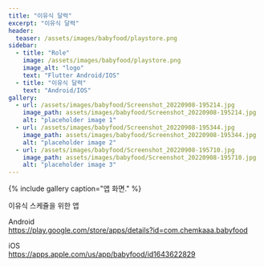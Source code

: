 ```yaml
---
title: "이유식 달력"
excerpt: "이유식 달력"
header:
  teaser: /assets/images/babyfood/playstore.png
sidebar:
  - title: "Role"
    image: /assets/images/babyfood/playstore.png
    image_alt: "logo"
    text: "Flutter Android/IOS"
  - title: "이유식 달력"
    text: "Android/IOS"
gallery:
  - url: /assets/images/babyfood/Screenshot_20220908-195214.jpg
    image_path: assets/images/babyfood/Screenshot_20220908-195214.jpg
    alt: "placeholder image 1"
  - url: /assets/images/babyfood/Screenshot_20220908-195344.jpg
    image_path: assets/images/babyfood/Screenshot_20220908-195344.jpg
    alt: "placeholder image 2"
  - url: /assets/images/babyfood/Screenshot_20220908-195710.jpg
    image_path: assets/images/babyfood/Screenshot_20220908-195710.jpg
    alt: "placeholder image 3"
---
```


{% include gallery caption="앱 화면." %}

이유식 스케쥴을 위한 앱

  Android  
  <https://play.google.com/store/apps/details?id=com.chemkaaa.babyfood>  
    
  iOS  
  <https://apps.apple.com/us/app/babyfood/id1643622829>  